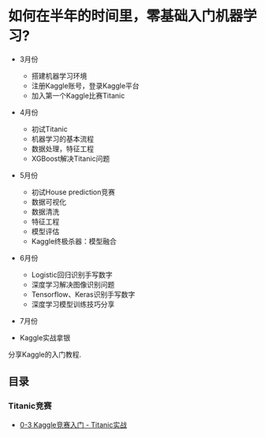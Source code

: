 # 如何在半年的时间里，零基础入门机器学习?

- 3月份

    - 搭建机器学习环境
    - 注册Kaggle账号，登录Kaggle平台
    - 加入第一个Kaggle比赛Titanic

- 4月份

    - 初试Titanic
    - 机器学习的基本流程
    - 数据处理，特征工程
    - XGBoost解决Titanic问题

- 5月份

    - 初试House prediction竞赛
    - 数据可视化
    - 数据清洗
    - 特征工程
    - 模型评估
    - Kaggle终极杀器：模型融合

- 6月份

    - Logistic回归识别手写数字
    - 深度学习解决图像识别问题
    - Tensorflow、Keras识别手写数字
    - 深度学习模型训练技巧分享

- 7月份

- Kaggle实战拿银

分享Kaggle的入门教程.

## 目录

### Titanic竞赛

- [0-3 Kaggle竞赛入门 - Titanic实战](titanic/Notebook/0-3_kaggle_start_with_Titanic.ipynb)
